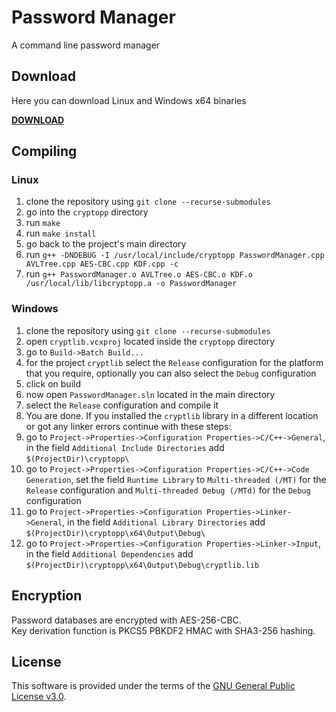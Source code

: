 # Password Manager

A command line password manager

## Download
Here you can download Linux and Windows x64 binaries

**[DOWNLOAD](https://github.com/apavazza/PasswordManager/releases)**

## Compiling

### Linux

1. clone the repository using `git clone --recurse-submodules`
2. go into the `cryptopp` directory
3. run `make`
4. run `make install`
5. go back to the project's main directory
6. run `g++ -DNDEBUG -I /usr/local/include/cryptopp PasswordManager.cpp AVLTree.cpp AES-CBC.cpp KDF.cpp -c`
7. run `g++ PasswordManager.o AVLTree.o AES-CBC.o KDF.o /usr/local/lib/libcryptopp.a -o PasswordManager`

### Windows

1. clone the repository using `git clone --recurse-submodules`
2. open `cryptlib.vcxproj` located inside the `cryptopp` directory
3. go to `Build->Batch Build...`
4. for the project `cryptlib` select the `Release` configuration for the platform that you require, optionally you can also select the `Debug` configuration
5. click on build
6. now open `PasswordManager.sln` located in the main directory
7. select the `Release` configuration and compile it
8. You are done. If you installed the `cryptlib` library in a different location or got any linker errors continue with these steps:
9. go to `Project->Properties->Configuration Properties->C/C++->General`, in the field `Additional Include Directories` add `$(ProjectDir)\cryptopp\`
10. go to `Project->Properties->Configuration Properties->C/C++->Code Generation`, set the field `Runtime Library` to `Multi-threaded (/MT)` for the `Release` configuration and `Multi-threaded Debug (/MTd)` for the `Debug` configuration
11. go to `Project->Properties->Configuration Properties->Linker->General`, in the field `Additional Library Directories` add  `$(ProjectDir)\cryptopp\x64\Output\Debug\`
12. go to `Project->Properties->Configuration Properties->Linker->Input`, in the field `Additional Dependencies` add `$(ProjectDir)\cryptopp\x64\Output\Debug\cryptlib.lib`

## Encryption
Password databases are encrypted with AES-256-CBC.  
Key derivation function is PKCS5 PBKDF2 HMAC with SHA3-256 hashing.

## License
This software is provided under the terms of the [GNU General Public License v3.0](https://www.gnu.org/licenses/gpl-3.0.txt).
